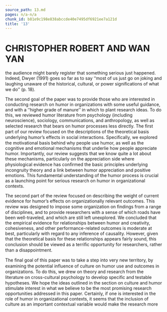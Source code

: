 ```yaml
---
source_path: 13.md
pages: n/a-n/a
chunk_id: b81e9c198e838abccde40e7495df6921ee7a121d
title: '13'
---
```

# CHRISTOPHER ROBERT AND WAN YAN

the audience might barely register that something serious just happened. Indeed, Dwyer (1991) goes so far as to say ‘‘most of us just go on joking and laughing unaware of the historical, cultural, or power signiﬁcations of what we do’’ (p. 18).

The second goal of the paper was to provide those who are interested in conducting research on humor in organizations with some useful guidance, and with a ‘‘higher grade of manure’’ in which to plant research ideas. To do this, we reviewed humor literature from psychology (including neuroscience), sociology, communications, and anthropology, as well as selected research that bears on humor processes less directly. The ﬁrst part of our review focused on the descriptions of the theoretical basis underlying humor’s effects in social interactions. Speciﬁcally, we explored the motivational basis behind why people use humor, as well as the cognitive and emotional mechanisms that underlie how people appreciate humor. Importantly, our review suggests that we know quite a lot about these mechanisms, particularly on the appreciation side where physiological evidence has conﬁrmed the basic principles underlying incongruity theory and a link between humor appreciation and positive emotions. This fundamental understanding of the humor process is crucial as a launching point for serious research on humor in organizational contexts.

The second part of the review focused on describing the weight of current evidence for humor’s effects on organizationally relevant outcomes. This review was designed to impose some organization on ﬁndings from a range of disciplines, and to provide researchers with a sense of which roads have been well-traveled, and which are still left unexplored. We concluded that the empirical evidence for relationships between humor and creativity, cohesiveness, and other performance-related outcomes is moderate at best, particularly with regard to any inference of causality. However, given that the theoretical basis for these relationships appears fairly sound, this conclusion should be viewed as a terriﬁc opportunity for researchers, rather than a disappointment.

The ﬁnal goal of this paper was to take a step into very new territory, by examining the potential inﬂuence of culture on humor use and outcomes in organizations. To do this, we drew on theory and research from the literature on cross-cultural psychology to develop speciﬁc and testable hypotheses. We hope the ideas outlined in the section on culture and humor stimulate interest in what we believe to be the most promising research opportunities addressed in this paper. Certainly, if one is interested in the role of humor in organizational contexts, it seems that the inclusion of culture as an important contextual variable would make the research more
